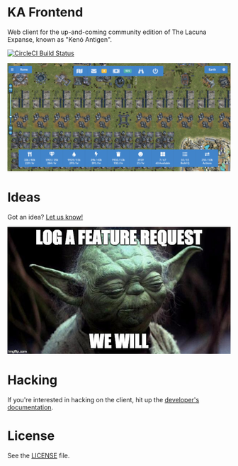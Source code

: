 # KA Frontend

Web client for the up-and-coming community edition of The Lacuna Expanse, known as "Kenó Antigen".

[![CircleCI Build Status](https://circleci.com/gh/Kantigen/ka-web/tree/master.svg?style=svg)](https://circleci.com/gh/Kantigen/ka-web/tree/master)

[![Kenó Antigen screenshot](docs/img/screenshot.png)](https://demo.kenoantigen.com/)

# Ideas

Got an idea? [Let us know!](https://github.com/Kantigen/ka-web/issues)

[![Yoda and feature requests](docs/img/feature-request.jpg)](https://github.com/Kantigen/ka-web/issues)

# Hacking

If you're interested in hacking on the client, hit up the [developer's documentation](docs/README.md).

# License

See the [LICENSE](LICENSE) file.
